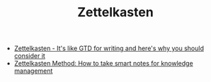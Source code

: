 ﻿---
backlinks:
- title: Note taking strategies
  url: /colophon/note-taking-strategies.html
- title: Alternate conceptions of the web
  url: /sense/computing/alternate-conceptions-of-the-web.html
tags:
- zettelkasten
- knowledge management
- note-taking
- PKM
title: Zettelkasten
type: note
---
- [Zettelkasten - It's like GTD for writing and here's why you should consider it](https://writingcooperative.com/zettelkasten-its-like-gtd-for-writing-and-here-s-why-you-should-consider-it-7dddf02be394)
- [Zettelkasten Method: How to take smart notes for knowledge management](https://leananki.com/zettelkasten-method-smart-notes/)